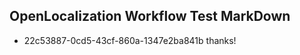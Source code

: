 ## OpenLocalization Workflow Test MarkDown
* 22c53887-0cd5-43cf-860a-1347e2ba841b thanks!

<!--HONumber=Aug16_HO3-->


